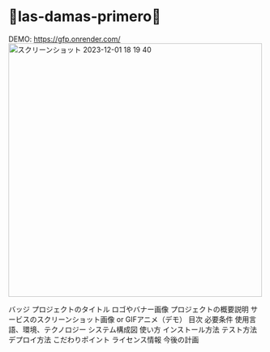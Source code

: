 # 💐las-damas-primero💐
DEMO: https://gfp.onrender.com/
<img width="500" alt="スクリーンショット 2023-12-01 18 19 40" src="https://github.com/ryozo7/las-damas-primero/assets/113978510/78196371-3282-4634-a1fc-9976f50d5d87">

バッジ
プロジェクトのタイトル
ロゴやバナー画像
プロジェクトの概要説明
サービスのスクリーンショット画像 or GIFアニメ（デモ）
目次
必要条件
使用言語、環境、テクノロジー
システム構成図
使い方
インストール方法
テスト方法
デプロイ方法
こだわりポイント
ライセンス情報
今後の計画
